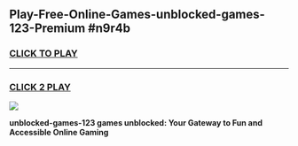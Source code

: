 
## Play-Free-Online-Games-unblocked-games-123-Premium #n9r4b
<h3>
<a href="https://premium.freeplayer.one?title=unblocked-games-123&ref=8M">CLICK TO PLAY</a></h3>
<hr>

<h3>
<a href="https://premium.freeplayer.one?title=unblocked-games-123&ref=8M">CLICK 2 PLAY</a>
  
</h3>

<a href="https://premium.freeplayer.one?title=unblocked-games-123&ref=8M"><img src="https://clearcache.store/games.png"></a>


**unblocked-games-123 games unblocked: Your Gateway to Fun and Accessible Online Gaming**
